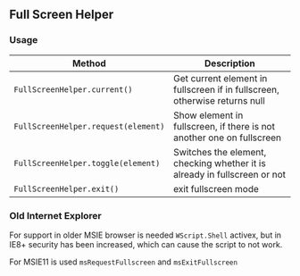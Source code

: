 ## Full Screen Helper

### Usage

Method | Description
--- | ---
`FullScreenHelper.current()` | Get current element in fullscreen if in fullscreen, otherwise returns null
`FullScreenHelper.request(element)` | Show element in fullscreen, if there is not another one on fullscreen
`FullScreenHelper.toggle(element)` | Switches the element, checking whether it is already in fullscreen or not
`FullScreenHelper.exit()` | exit fullscreen mode

### Old Internet Explorer

For support in older MSIE browser is needed `WScript.Shell` activex, but in IE8+ security has been increased, which can cause the script to not work.

For MSIE11 is used `msRequestFullscreen` and `msExitFullscreen`
